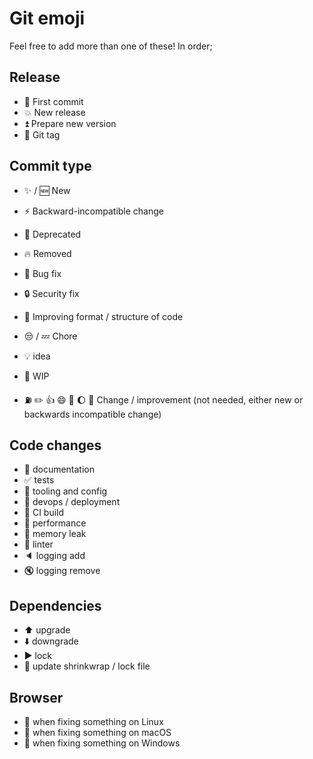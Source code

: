 Git emoji
=========

Feel free to add more than one of these! In order;

Release
-------
- :tada: First commit
- :boom: New release
- :arrow_double_up: Prepare new version
- :bookmark: Git tag

Commit type
-----------

- :sparkles: / :new: New
- :zap: Backward-incompatible change

- :poop: Deprecated
- :fire: Removed
- :bug: Bug fix
- :lock: Security fix
- :art: Improving format / structure of code
- :unamused: / :zzz: Chore
- :bulb: idea
- :construction: WIP

- :fuelpump: :pencil2: :thumbsup: :smile: :evergreen_tree: :moon: :dizzy: Change / improvement (not needed, either new or backwards incompatible change)

Code changes
------------

- :memo: documentation
- :white_check_mark: tests
- :wrench: tooling and config
- :rocket: devops / deployment
- :green_heart: CI build
- :racehorse: performance
- :non-potable_water: memory leak
- :shirt: linter
- :speaker: logging add
- :mute: logging remove

Dependencies
------------

- :arrow_up: upgrade
- :arrow_down: downgrade
- :arrow_forward: lock
- :arrows_counterclockwise: update shrinkwrap / lock file 

Browser
-------

- :penguin: when fixing something on Linux
- :apple: when fixing something on macOS
- :checkered_flag: when fixing something on Windows

